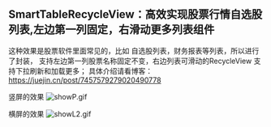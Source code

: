 ## SmartTableRecycleView：高效实现股票行情自选股列表,左边第一列固定，右滑动更多列表组件 
这种效果是股票软件里面常见的，比如 自选股列表，财务报表等列表，所以进行了封装， 支持左边第一列股票名称固定不变，右边列表可滑动的RecycleView 支持下拉刷新和加载更多；
具体介绍请看博客：https://juejin.cn/post/7457579279020490778
  
竖屏的效果
![showP.gif](showP.gif)

  
横屏的效果
![showL2.gif](showL2.gif)
